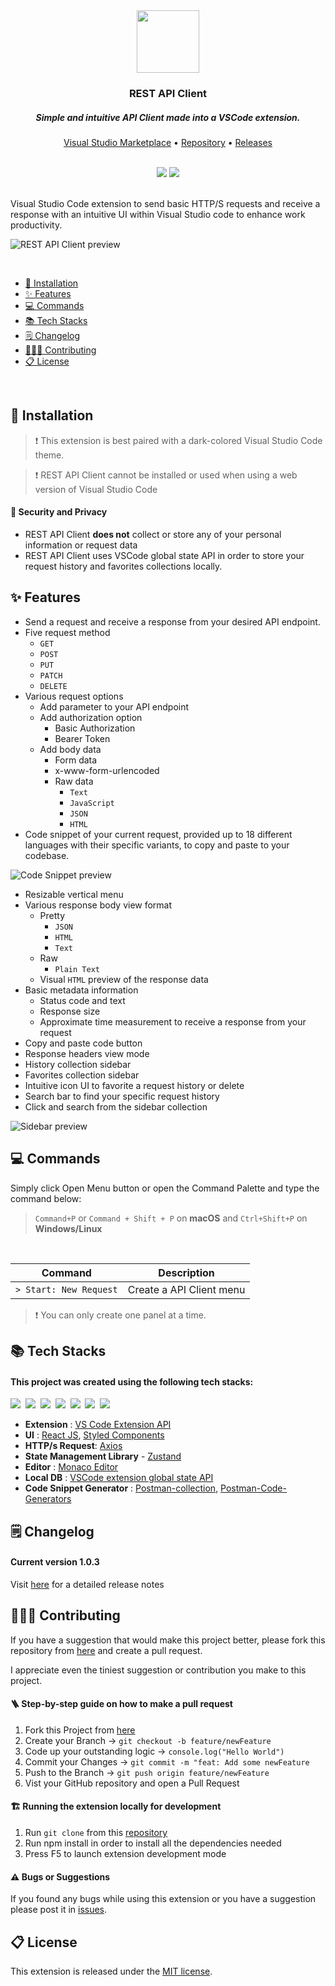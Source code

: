 <div align="center">
<a href="https://github.com/REST-API-Client/API-Client-VSCode-Extension">
    <img
      src="https://user-images.githubusercontent.com/83770081/179551561-e773aa66-db92-437a-be66-c7480f19d434.png"
      width="100"
      height="100"
    />
  </a>

  <h3>REST API Client</h3>
  <h5>Simple and intuitive API Client made into a VSCode extension.</h5>

<a href="https://marketplace.visualstudio.com/items?itemName=unjinjang.rest-api-client">Visual Studio Marketplace</a>
•
<a href="https://github.com/REST-API-Client/API-Client-VSCode-Extension">Repository</a>
•
<a href="https://github.com/REST-API-Client/API-Client-VSCode-Extension/blob/main/CHANGELOG.md">Releases</a>

<br>

  <img src="https://img.shields.io/visual-studio-marketplace/stars/unjinjang.rest-api-client?color=informational&style=for-the-badge"/>
  <img src="https://img.shields.io/visual-studio-marketplace/i/unjinjang.rest-api-client?color=blue&style=for-the-badge"/>
</div>

<br>

Visual Studio Code extension to send basic HTTP/S requests and receive a response with an intuitive UI within Visual Studio code to enhance work productivity.

![REST API Client preview](https://user-images.githubusercontent.com/83770081/179973792-c8db3488-3f90-4829-8eb4-f1f671d89577.gif)

<br>

- [🚀 Installation](#-installation)
- [✨ Features](#-features)
- [💻 Commands](#-commands)
- [📚 Tech Stacks](#-tech-stacks)
- [🗒 Changelog](#-changelog)
- [👨🏻‍💻 Contributing](#-contributing)
- [📋 License](#-license)

<br>

## 🚀 Installation

> ❗️ This extension is best paired with a dark-colored Visual Studio Code theme.

> ❗️ REST API Client cannot be installed or used when using a web version of Visual Studio Code

#### 🔐 Security and Privacy

- REST API Client **does not** collect or store any of your personal information or request data
- REST API Client uses VSCode global state API in order to store your request history and favorites collections locally.

## ✨ Features

- Send a request and receive a response from your desired API endpoint.
- Five request method
  - `GET`
  - `POST`
  - `PUT`
  - `PATCH`
  - `DELETE`
- Various request options
  - Add parameter to your API endpoint
  - Add authorization option
    - Basic Authorization
    - Bearer Token
  - Add body data
    - Form data
    - x-www-form-urlencoded
    - Raw data
      - `Text`
      - `JavaScript`
      - `JSON`
      - `HTML`
- Code snippet of your current request, provided up to 18 different languages with their specific variants, to copy and paste to your codebase.

![Code Snippet preview](https://user-images.githubusercontent.com/83770081/179729908-e20f4b05-2007-4bec-8473-b4944e882f86.gif)

- Resizable vertical menu
- Various response body view format
  - Pretty
    - `JSON`
    - `HTML`
    - `Text`
  - Raw
    - `Plain Text`
  - Visual `HTML` preview of the response data
- Basic metadata information
  - Status code and text
  - Response size
  - Approximate time measurement to receive a response from your request
- Copy and paste code button
- Response headers view mode
- History collection sidebar
- Favorites collection sidebar
- Intuitive icon UI to favorite a request history or delete
- Search bar to find your specific request history
- Click and search from the sidebar collection

![Sidebar preview](https://user-images.githubusercontent.com/83770081/179733141-0fef0d7c-b179-4440-b624-a137ccb14e05.gif)

## 💻 Commands

Simply click Open Menu button or open the Command Palette and type the command below:

> `Command+P` or `Command + Shift + P` on **macOS** and `Ctrl+Shift+P` on **Windows/Linux**

<br>

| Command                | Description              |
| ---------------------- | ------------------------ |
| `> Start: New Request` | Create a API Client menu |

> ❗️ You can only create one panel at a time.

## 📚 Tech Stacks

#### This project was created using the following tech stacks:

<p>
  <img src="https://img.shields.io/badge/HTML5-E34F26?style=for-the-badge&logo=html5&logoColor=white"/></a>&nbsp
  <img src="https://img.shields.io/badge/CSS3-1572B6?style=for-the-badge&logo=css3&logoColor=white"/></a>&nbsp
  <img src="https://img.shields.io/badge/JavaScript-323330?style=for-the-badge&logo=javascript&logoColor=F7DF1E"/></a>&nbsp
  <img src="https://img.shields.io/badge/React-20232A?style=for-the-badge&logo=react&logoColor=61DAFB"/></a>&nbsp
  <img src="https://img.shields.io/badge/styled--components-DB7093?style=for-the-badge&logo=styled-components&logoColor=white"/></a>&nbsp
  <img src="https://img.shields.io/badge/Webpack-8DD6F9?style=for-the-badge&logo=Webpack&logoColor=white"/></a>&nbsp
  <img src="https://img.shields.io/badge/Babel-F9DC3E?style=for-the-badge&logo=babel&logoColor=white"/></a>&nbsp
</p>

- **Extension** : [VS Code Extension API](https://code.visualstudio.com/api)
- **UI** : [React JS](https://reactjs.org/), [Styled Components](https://styled-components.com/)
- **HTTP/s Request**: [Axios](https://axios-http.com/)
- **State Management Library** - [Zustand](https://zustand-demo.pmnd.rs/)
- **Editor** : [Monaco Editor](https://www.npmjs.com/package/monaco-editor)
- **Local DB** : [VSCode extension global state API](https://code.visualstudio.com/api/extension-capabilities/common-capabilities#:~:text=globalState%20%3A%20A%20global%20storage%20where,using%20setKeysForSync%20method%20on%20globalState%20.)
- **Code Snippet Generator** : [Postman-collection](https://www.npmjs.com/package/postman-collection), [Postman-Code-Generators](https://www.npmjs.com/package/postman-code-generators)

## 🗒 Changelog

#### Current version 1.0.3

Visit [here](https://github.com/REST-API-Client/API-Client-VSCode-Extension/blob/main/CHANGELOG.md) for a detailed release notes

## 👨🏻‍💻 Contributing

If you have a suggestion that would make this project better, please fork this repository from [here](https://github.com/REST-API-Client/API-Client-VSCode-Extension) and create a pull request.

I appreciate even the tiniest suggestion or contribution you make to this project.

#### 🪜 Step-by-step guide on how to make a pull request

1. Fork this Project from [here](https://github.com/REST-API-Client/API-Client-VSCode-Extension)
2. Create your Branch &#8594; `git checkout -b feature/newFeature`
3. Code up your outstanding logic &#8594; `console.log("Hello World")`
4. Commit your Changes &#8594; `git commit -m "feat: Add some newFeature`
5. Push to the Branch &#8594; `git push origin feature/newFeature`
6. Vist your GitHub repository and open a Pull Request

#### 🏗 Running the extension locally for development

1. Run `git clone` from this [repository](https://github.com/REST-API-Client/API-Client-VSCode-Extension)
2. Run npm install in order to install all the dependencies needed
3. Press F5 to launch extension development mode

#### ⚠️ Bugs or Suggestions

If you found any bugs while using this extension or you have a suggestion please post it in [issues](https://github.com/REST-API-Client/API-Client-VSCode-Extension/issues).

## 📋 License

This extension is released under the [MIT license](https://github.com/REST-API-Client/API-Client-VSCode-Extension/blob/main/LICENSE).
